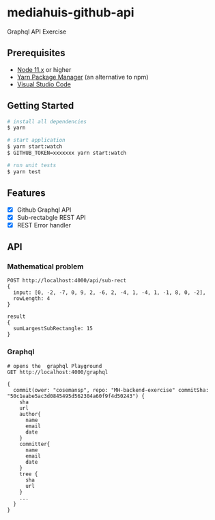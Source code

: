 # mediahuis-github-api

Graphql API Exercise

## Prerequisites

- [Node 11.x](https://nodejs.org/en/) or higher
- [Yarn Package Manager](https://yarnpkg.com/en/) (an alternative to npm)
- [Visual Studio Code](https://code.visualstudio.com/)

## Getting Started

```bash
# install all dependencies
$ yarn

# start application
$ yarn start:watch
$ GITHUB_TOKEN=xxxxxxx yarn start:watch

# run unit tests
$ yarn test
```

## Features

- [x] Github Graphql API
- [x] Sub-rectabgle REST API
- [x] REST Error handler

## API

### Mathematical problem

```
POST http://localhost:4000/api/sub-rect
{
  input: [0, -2, -7, 0, 9, 2, -6, 2, -4, 1, -4, 1, -1, 8, 0, -2],
  rowLength: 4
}

result
{
  sumLargestSubRectangle: 15
}
```

### Graphql

```
# opens the  graphql Playground
GET http://localhost:4000/graphql
```

```
{
  commit(ower: "cosemansp", repo: "MH-backend-exercise" commitSha: "50c1eabe5ac3d0845495d562304a60f9f4d50243") {
    sha
    url
    author{
      name
      email
      date
    }
    committer{
      name
      email
      date
    }
    tree {
      sha
      url
    }
    ...
  }
}
```

